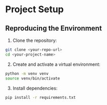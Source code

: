 # Project Setup

## Reproducing the Environment

1. Clone the repository:

```bash
git clone <your-repo-url>
cd <your-project-name>
```

2. Create and activate a virtual environment:

```bash
python -m venv venv
source venv/bin/activate
```

3. Install dependencies:

```bash
pip install -r requirements.txt
```
